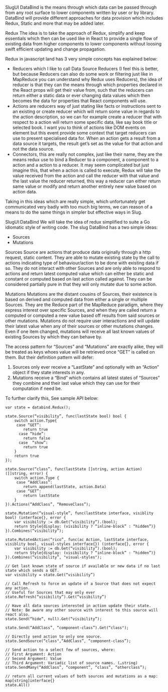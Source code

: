 SlugUI DataBind is the means through which data can be passed through from any root surface to lower components written by user or by library. DataBind will provide different approaches for data provision which includes Redux, Static and more that may be added later.

Redux
The idea is to take the approach of Redux, simplify and keep essentials which then can be used like in React to provide a single flow of existing data from higher components to lower components without loosing swift efficient updating and change propagation.

Redux in javascript land has 3 very simple concepts has explained below:

* Reducers which I like to call Data Source Reducers (I feel this is better, but because Reducers can also do some work or filtering just like in MapReduce you can understand why Redux uses Reducers), the idea of reducer is that they can the means through which properties declared in the React props will get their value from, such that the reducers can return either a static data or ever changing data values which then becomes the data for properties that React components will use.
* Actions are reducers way of just stating like facts or instructions sent to an existing or create reducer which will return some value in regards to the action description, so we can for example create a reducer that with respect to a action will return some specific data, like say book title or selected book. I want you to think of actions like DOM events on element but this event provide some context that target reducers can use to present specialised data for. When an action gets a result from a data source it targets, the result get’s set as the value for that action and not the data source.
* Connectors, this are really not complex, just like their name, they are the means redux use to bind a Reducer to a component, a component to a action and a action to a reducer. It may seem complicated but just imagine this, that when a action is called to execute, Redux will take the value received from the action and call the reducer with that value and the last value the reducer returned, this way a reducer can either return same value or modify and return another entirely new value based on action data.

Taking in this ideas which are really simple, which unfortunately get communicated very badly with too much big terms, we can reason of a means to do the same things in simpler but effective ways in Slug.

SlugUI:DataBind
We will take the idea of redux simplified to suite a Go idiomatic style of writing code. The slug DataBind has a two simple ideas: 

* Sources
* Mutations

Sources
Source are actions that produce data originally through a http request, static content. They are able to mutate existing state by the call to actions indicating type of behaviour/action to be done with existing data if so. They do not interact with other Sources and are only able to respond to actions and return latest computed value which can either be static and constant or computed based on last action called against. They can be considered partially pure in that they will only mutate due to some action.

Mutations
Mutations are the distant cousins of Sources, their existence is based on derived and computed data from either a single or multiple Sources. They are the Reduce part of the MapReduce paradigm, where they express interest over specific Sources, and when they are called return a computed or computed a new value based off results from said sources or other mutations. Mutations do not require user interactions and will update their latest value when any of their sources or other mutations changes. Even if one item changed, mutations will receive all last known values of existing Sources by which they can behave by.

The access pattern for “Sources” and “Mutations” are exactly alike, they will be treated as keys whoes value will be retrieved once “GET” is called on them. But their definition pattern will defer:

1. Sources only ever receive a “LastState” and optionally with an “Action” object if they state interests in any.
2. Mutations receive a “Bind” which contains all latest states of “Sources” they combine and their last value which they can use for their computation if need be.

To further clarify this, See sample API below:

```
var state = databind.Redux();

state.Source(“visibility”, func(lastState bool) bool {
    switch action.Type{
     case “GET”:
        return true
      case “hide”:
        return false
      case  “show”:
        return true  
    }
    return true
});

state.Source(“class”, func(lastState []string, action Action) ([]string, error) {
    switch action.Type {
     case “AddClass”:
        return append(lastState, action.Data)
     case “GET”:
        return lastState
    }
}).Actions(“AddClass”, “RemoveClass”);

state.Mutation(“visual-style”, func(lastState interface, visiblity bool) (interface{}, error {
    var visibility := db.Get(“visibility”).(bool);
    return Style{display: (visibility ? “inline-block” : “hidden”)}
}).Combines(“visibility”);

state.MutatedAction(“rico”, func(ac Action, lastState interface, visiblity bool, visual-styles interface{}) (interface{}, error {
    var visibility := db.Get(“visibility”).(bool);
    return Style{display: (visibility ? “inline-block” : “hidden”)}
}).Combines(“visibility”, "visual-styles");

// Get last known state of source if available or new data if no last state which sends a GET.
var visibility = state.Get(“visibility”)

// Call Refresh to force an update of a Source that does not expect any action.
// Useful for Sources that may only ever
state.Refresh(“visibility”).Get(“visibility”)

// Have all data sources interested in action update their state.
// Note: Be aware any other source with interest to this source will react also.
state.Send(“hide”, null).Get(“visibility”);

state.Send(“AddClass”, “component-class”).Get(“class");

// Directly send action to only one source.
state.SendSource(“class",“AddClass”, “component-class”);

// Send action to a select few of sources, where:
// First Argument: Action
// Second Argument: Value
// Third Argument: Variadic list of source names. (…string)
state.SendMany(“AddClass”, “component”, “class”, “otherclass”);

// return all current values of both sources and mutations as a map: map[string]interface{}
state.All()
```
